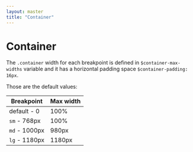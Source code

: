 ```yaml
---
layout: master
title: "Container"
---
```


# Container

The `.container` width for each breakpoint is defined in `$container-max-widths` variable and it has a horizontal padding space `$container-padding: 16px`.

Those are the default values:

<table class="table table--bordered">
  <thead>
    <tr>
      <th>Breakpoint</th>
      <th>Max width</th>
    </tr>
  </thead>
  <tbody>
    <tr>
      <td>default - 0</td>
      <td>100%</td>
    </tr>
    <tr>
      <td><code>sm</code> - 768px</td>
      <td>100%</td>
    </tr>
    <tr>
      <td><code>md</code> - 1000px</td>
      <td>980px</td>
    </tr>
    <tr>
      <td><code>lg</code> - 1180px</td>
      <td>1180px</td>
    </tr>
  </tbody>
</table>
